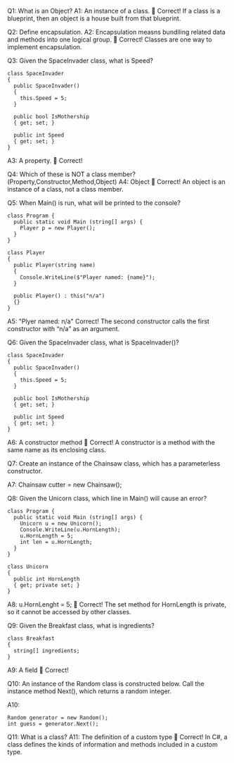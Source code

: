 ﻿Q1: What is an Object?
A1: An instance of a class.
👏
Correct! If a class is a blueprint, then an object is a house built from that blueprint.

Q2: Define encapsulation.
A2: Encapsulation measns bundiling related data and methods into one logical group.
👏
Correct! Classes are one way to implement encapsulation.

Q3: Given the SpaceInvader class, what is Speed?
```
class SpaceInvader 
{
  public SpaceInvader()
  {
    this.Speed = 5;
  }

  public bool IsMothership
  { get; set; }

  public int Speed
  { get; set; }
}
```
A3: A property.
👏
Correct!

Q4: Which of these is NOT a class member?(Property,Constructor,Method,Object)
A4: Object
👏
Correct! An object is an instance of a class, not a class member.

Q5: When Main() is run, what will be printed to the console?

```
class Program {
  public static void Main (string[] args) {
    Player p = new Player();
  }
}

class Player
{
  public Player(string name)
  {
    Console.WriteLine($"Player named: {name}");
  }

  public Player() : this("n/a")
  {}
}
```
A5: "Plyer named: n/a"
Correct! The second constructor calls the first constructor with “n/a” as an argument.

Q6: Given the SpaceInvader class, what is SpaceInvader()?
```
class SpaceInvader 
{
  public SpaceInvader()
  {
    this.Speed = 5;
  }

  public bool IsMothership
  { get; set; }

  public int Speed
  { get; set; }
}
```

A6: A constructor method
👏
Correct! A constructor is a method with the same name as its enclosing class.

Q7: Create an instance of the Chainsaw class, which has a parameterless constructor.

A7: Chainsaw cutter = new Chainsaw();

Q8: Given the Unicorn class, which line in Main() will cause an error?
```
class Program {
  public static void Main (string[] args) {
    Unicorn u = new Unicorn();
    Console.WriteLine(u.HornLength);
    u.HornLength = 5;
    int len = u.HornLength;
  }
}

class Unicorn
{
  public int HornLength
  { get; private set; }
}

```

A8: u.HornLenght = 5;
👏
Correct! The set method for HornLength is private, so it cannot be accessed by other classes.

Q9: Given the Breakfast class, what is ingredients?
```
class Breakfast 
{
  string[] ingredients;
}
```

A9: A field
👏
Correct!

Q10: An instance of the Random class is constructed below. Call the instance method Next(), which returns a random integer.

A10:
```
Random generator = new Random();
int guess = generator.Next();
```

Q11: What is a class?
A11: The definition of a custom type
👏
Correct! In C#, a class defines the kinds of information and methods included in a custom type.

